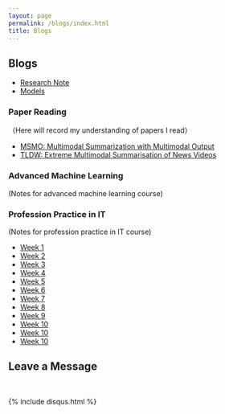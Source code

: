 ```yaml
---
layout: page
permalink: /blogs/index.html
title: Blogs
---
```


## Blogs

- [Research Note](https://sichengleoliu.github.io/blogs/Research_Note)
- [Models](https://sichengleoliu.github.io/blogs/Models)

### Paper Reading
（Here will record my understanding of papers I read）


- [MSMO: Multimodal Summarization with Multimodal Output](https://sichengleoliu.github.io/blogs/MSMO)
- [TLDW: Extreme Multimodal Summarisation of News Videos](https://sichengleoliu.github.io/blogs/TLDW)



### Advanced Machine Learning
(Notes for advanced machine learning course)
### Profession Practice in IT
(Notes for profession practice in IT course)

- [Week 1](https://sichengleoliu.github.io/blogs/Professing_Practice_in_IT/Week_1)
- [Week 2](https://sichengleoliu.github.io/blogs/Professing_Practice_in_IT/Week_2)
- [Week 3](https://sichengleoliu.github.io/blogs/Professing_Practice_in_IT/Week_3)
- [Week 4](https://sichengleoliu.github.io/blogs/Professing_Practice_in_IT/Week_4)
- [Week 5](https://sichengleoliu.github.io/blogs/Professing_Practice_in_IT/Week_5)
- [Week 6](https://sichengleoliu.github.io/blogs/Professing_Practice_in_IT/Week_6)
- [Week 7](https://sichengleoliu.github.io/blogs/Professing_Practice_in_IT/Week_7)
- [Week 8](https://sichengleoliu.github.io/blogs/Professing_Practice_in_IT/Week_8)
- [Week 9](https://sichengleoliu.github.io/blogs/Professing_Practice_in_IT/Week_9)
- [Week 10](https://sichengleoliu.github.io/blogs/Professing_Practice_in_IT/Week_10)
- [Week 10](https://sichengleoliu.github.io/blogs/Professing_Practice_in_IT/Week_11)
- [Week 10](https://sichengleoliu.github.io/blogs/Professing_Practice_in_IT/Week_12)


## Leave a Message

<br>

{% include disqus.html %} 

<br>
